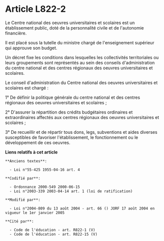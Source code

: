 # Article L822-2

Le Centre national des oeuvres universitaires et scolaires est un établissement public, doté de la personnalité civile et de
l'autonomie financière.

Il est placé sous la tutelle du ministre chargé de l'enseignement supérieur qui approuve son budget.

Un décret fixe les conditions dans lesquelles les collectivités territoriales ou leurs groupements sont représentés au sein
des conseils d'administration du centre national et des centres régionaux des oeuvres universitaires et scolaires.

Le conseil d'administration du Centre national des oeuvres universitaires et scolaires est chargé :

1° De définir la politique générale du centre national et des centres régionaux des oeuvres universitaires et scolaires ; 

2° D'assurer la répartition des crédits budgétaires ordinaires et extraordinaires affectés aux centres régionaux des oeuvres
universitaires et scolaires ;

3° De recueillir et de répartir tous dons, legs, subventions et aides diverses susceptibles de favoriser l'établissement, le
fonctionnement ou le développement de ces oeuvres.

**Liens relatifs à cet article**

	**Anciens textes**:

	  - Loi n°55-425 1955-04-16 art. 4

	**Codifié par**:

	  - Ordonnance 2000-549 2000-06-15
	  - Loi n°2003-339 2003-04-14 art. 1 (loi de ratification)

	**Modifié par**:

	  - Loi n°2004-809 du 13 août 2004 - art. 66 () JORF 17 août 2004 en vigueur le 1er janvier 2005

	**Cité par**:

	  - Code de l'éducation - art. R822-1 (V)
	  - Code de l'éducation - art. R822-15 (V)
